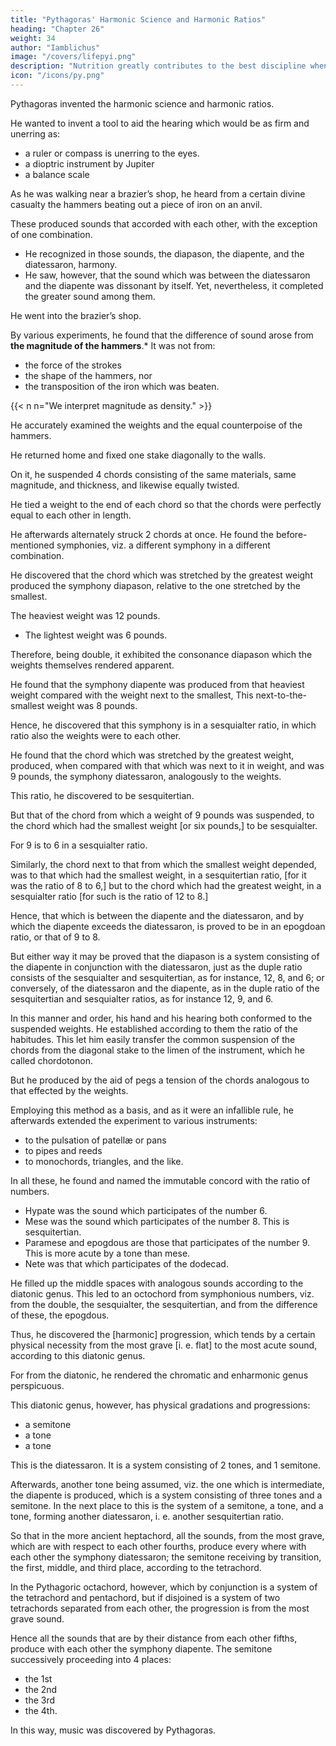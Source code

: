 ```yaml
---
title: "Pythagoras' Harmonic Science and Harmonic Ratios"
heading: "Chapter 26"
weight: 34
author: "Iamblichus"
image: "/covers/lifepyi.png"
description: "Nutrition greatly contributes to the best discipline when properly used"
icon: "/icons/py.png"
---
```




Pythagoras invented the harmonic science and harmonic ratios. 

He wanted to invent a tool to aid the hearing which would be as firm and unerring as:
- a ruler or compass is unerring to the eyes. 
- a dioptric instrument by Jupiter
- a balance scale 

As he was walking near a brazier’s shop, he heard from a certain divine casualty the hammers beating out a piece of iron on an anvil.

These produced sounds that accorded with each other, with the exception of one combination. 
- He recognized in those sounds, the diapason, the diapente, and the diatessaron, harmony. 
- He saw, however, that the sound which was between the diatessaron and the diapente was dissonant by itself. Yet, nevertheless, it completed the greater sound among them.

<!-- Being delighted, therefore, to find that the thing which he was anxious to discover had succeeded to his wishes by divine assistance,  -->

He went into the brazier’s shop.

By various experiments, he found that the difference of sound arose from **the magnitude of the hammers**.* It was not from:
- the force of the strokes
- the shape of the hammers, nor
- the transposition of the iron which was beaten.


{{< n n="We interpret magnitude as density." >}}


He accurately examined the weights and the equal counterpoise of the hammers. 

He returned home and fixed one stake diagonally to the walls.

On it, he suspended 4 chords consisting of the same materials, same magnitude, and thickness, and likewise equally twisted.


 <!-- lest if there were many, a certain difference should arise from this circumstance, or in short, lest the peculiar nature of each of the stakes should cause a suspicion of mutation.  -->

He tied a weight to the end of each chord so that the chords were perfectly equal to each other in length.

He afterwards alternately struck 2 chords at once. He found the before-mentioned symphonies, viz. a different symphony in a different combination.

He discovered that the chord which was stretched by the greatest weight produced the symphony diapason, relative to the one stretched by the smallest.

<!-- , when compared with that which was stretched by the smallest, .  -->

The heaviest weight was 12 pounds.
- The lightest weight was 6 pounds. 

Therefore, being double, <!-- in a duple ratio, --> it exhibited the consonance diapason which the weights themselves rendered apparent. 

He found that the symphony diapente was produced from that heaviest weight compared with the weight next to the smallest, This next-to-the-smallest weight was 8 pounds. 

Hence, he discovered that this symphony is in a sesquialter ratio, in which ratio also the weights were to each other.

He found that the chord which was stretched by the greatest weight, produced, when compared with that which was next to it in weight, and was 9 pounds, the symphony diatessaron, analogously to the weights.

This ratio, he discovered to be sesquitertian. 

But that of the chord from which a weight of 9 pounds was suspended, to the chord which had the smallest weight [or six pounds,] to be sesquialter. 

For 9 is to 6 in a sesquialter ratio. 

Similarly, the chord next to that from which the smallest weight depended, was to that which had the smallest weight, in a sesquitertian ratio, [for it was the ratio of 8 to 6,] but to the chord which had the greatest weight, in a sesquialter ratio [for such is the ratio of 12 to 8.] 

Hence, that which is between the diapente and the diatessaron, and by which the diapente exceeds the diatessaron, is proved to be in an epogdoan ratio, or that of 9 to 8. 

But either way it may be proved that the diapason is a system consisting of the diapente in conjunction with the diatessaron, just as the duple ratio consists of the sesquialter and sesquitertian, as for instance, 12, 8, and 6; or conversely, of the diatessaron and the diapente, as in the duple ratio of the sesquitertian and sesquialter ratios, as for instance 12, 9, and 6. 

In this manner and order, his hand and his hearing both conformed to the suspended weights. He established according to them the ratio of the habitudes. This let him easily transfer the common suspension of the chords from the diagonal stake to the limen of the instrument, which he called chordotonon. 

But he produced by the aid of pegs a tension of the chords analogous to that effected by the weights.

Employing this method as a basis, and as it were an infallible rule, he afterwards extended the experiment to various instruments:
- to the pulsation of patellæ or pans
- to pipes and reeds
- to monochords, triangles, and the like. 

In all these, he found and named the immutable concord with the ratio of numbers. 

- Hypate was the sound which participates of the number 6.
- Mese was the sound which participates of the number 8. This is sesquitertian.
- Paramese and epogdous are those that participates of the number 9. This is more acute by a tone than mese. 
- Nete was that which participates of the dodecad. 

He filled up the middle spaces with analogous sounds according to the diatonic genus. This led to an octochord from symphonious numbers, viz. from the double, the sesquialter, the sesquitertian, and from the difference of these, the epogdous. 

Thus, he discovered the [harmonic] progression, which tends by a certain physical necessity from the most grave [i. e. flat] to the most acute sound, according to this diatonic genus. 

For from the diatonic, he rendered the chromatic and enharmonic genus perspicuous.

<!-- , as we shall some time or other show when we treat of music.  -->

This diatonic genus, however, has physical gradations and progressions:

- a semitone
- a tone
- a tone

This is the diatessaron. It is a system consisting of 2 tones, and 1 semitone.

Afterwards, another tone being assumed, viz. the one which is intermediate, the diapente is produced, which is a system consisting of three tones and a semitone. In the next place to this is the system of a semitone, a tone, and a tone, forming another diatessaron, i. e. another sesquitertian ratio. 

So that in the more ancient heptachord, all the sounds, from the most grave, which are with respect to each other fourths, produce every where with each other the symphony diatessaron; the semitone receiving by transition, the first, middle, and third place, according to the tetrachord. 

In the Pythagoric octachord, however, which by conjunction is a system of the tetrachord and pentachord, but if disjoined is a system of two tetrachords separated from each other, the progression is from the most grave sound. 

Hence all the sounds that are by their distance from each other fifths, produce with each other the symphony diapente. The semitone successively proceeding into 4 places:
- the 1st
- the 2nd
- the 3rd
- the 4th. 

In this way, music was discovered by Pythagoras.

<!-- Having reduced it to a system, he delivered it to his disciples as subservient to every thing that is most beautiful.[29]
 -->
